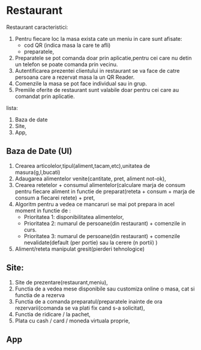 # Restaurant


Restaurant caracteristici:

  1.  Pentru fiecare loc la masa exista cate un meniu in care sunt afisate:
        - cod QR (indica masa la care te afli)
        - preparatele,
  2.  Preparatele se pot comanda doar prin aplicatie,pentru cei care nu detin un telefon se poate comanda prin vecinu.
  3.  Autentificarea prezentei clientului in restaurant se va face de catre persoana care a rezervat masa la un QR Reader.
  4.  Comenzile la masa se pot face individual sau in grup.
  5.  Premiile oferite de restaurant sunt valabile doar pentru cei care au comandat prin aplicatie.
  

lista:

1. Baza de date 
1. Site,
2. App,


## Baza de Date (UI)

1.  Crearea articolelor,tipul(aliment,tacam,etc),unitatea de masura(g,l,bucati)
2.  Adaugarea alimentelor venite(cantitate, pret, aliment not-ok),
3.  Crearea retetelor + consumul alimentelor(calculare marja de consum pentru fiecare aliment in functie de preparat(reteta + consum + marja de consum a fiecarei retete) + pret,
4.  Algoritm pentru a vedea ce mancaruri se mai pot prepara in acel moment in functie de :
    - Prioritatea 1: disponibilitatea alimentelor,
    - Prioritatea 2: numarul de persoane(din restaurant) + comenzile in curs.
    - Prioritatea 3: numarul de persoane(din restaurant) + comenzile nevalidate(default (per portie) sau la cerere (n portii) )
5.  Aliment/reteta manipulat gresit(pierderi tehnologice)


## Site:

1.  Site de prezentare(restaurant,meniu),
2.  Functia de a vedea mese disponibile sau customiza online o masa, cat si functia de a rezerva
3.  Functia de a comanda preparatul/preparatele inainte de ora rezervarii(comanda se va plati fix cand s-a solicitat), 
4.  Functia de ridicare / la pachet,
5.  Plata cu cash / card / moneda virtuala proprie, 

 ## App
 
 
